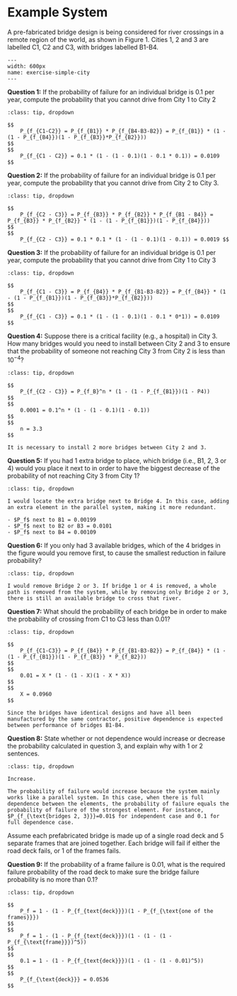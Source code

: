 # Example System

A pre-fabricated bridge design is being considered for river crossings in a remote region of the world, as shown in Figure 1. Cities 1, 2 and 3 are labelled C1, C2 and C3, with bridges labelled B1-B4.

```{figure} ../figures/simple-city.png
---
width: 600px
name: exercise-simple-city
---
```

**Question 1:** If the probability of failure for an individual bridge is 0.1 per year, compute the probability that you cannot drive from City 1 to City 2


```{admonition} Answer
:class: tip, dropdown

$$
    P_{f_{C1-C2}} = P_{f_{B1}} * P_{f_{B4-B3-B2}} = P_{f_{B1}} * (1 - (1 - P_{f_{B4}})(1 - P_{f_{B3}}*P_{f_{B2}}))
$$
$$
    P_{f_{C1 - C2}} = 0.1 * (1 - (1 - 0.1)(1 - 0.1 * 0.1)) = 0.0109
$$
```

**Question 2:** If the probability of failure for an individual bridge is 0.1 per year, compute the probability that you cannot drive from City 2 to City 3.

```{admonition} Answer
:class: tip, dropdown

$$
    P_{f_{C2 - C3}} = P_{f_{B3}} * P_{f_{B2}} * P_{f_{B1 - B4}} = P_{f_{B3}} * P_{f_{B2}} * (1 - (1 - P_{f_{B1}})(1 - P_{f_{B4}}))
$$
$$
    P_{f_{C2 - C3}} = 0.1 * 0.1 * (1 - (1 - 0.1)(1 - 0.1)) = 0.0019 $$
```

**Question 3:** If the probability of failure for an individual bridge is 0.1 per year, compute the probability that you cannot drive from City 1 to City 3

```{admonition} Answer
:class: tip, dropdown

$$
    P_{f_{C1 - C3}} = P_{f_{B4}} * P_{f_{B1-B3-B2}} = P_{f_{B4}} * (1 - (1 - P_{f_{B1}})(1 - P_{f_{B3}}*P_{f_{B2}}))
$$
$$
    P_{f_{C1 - C3}} = 0.1 * (1 - (1 - 0.1)(1 - 0.1 * 0*1)) = 0.0109
$$
```

**Question 4:** Suppose there is a critical facility (e.g., a hospital) in City 3. How many bridges would you need to install between City 2 and 3 to ensure that the probability of someone not reaching City 3 from City 2 is less than $10^{-4}$?

```{admonition} Answer
:class: tip, dropdown

$$
    P_{f_{C2 - C3}} = P_{f_B}^n * (1 - (1 - P_{f_{B1}})(1 - P4))
$$
$$
    0.0001 = 0.1^n * (1 - (1 - 0.1)(1 - 0.1))
$$
$$
    n = 3.3
$$

It is necessary to install 2 more bridges between City 2 and 3.
```

**Question 5:** If you had 1 extra bridge to place, which bridge (i.e., B1, 2, 3 or 4) would you place it next to in order to have the biggest decrease of the probability of not reaching City 3 from City 1?

```{admonition} Answer
:class: tip, dropdown

I would locate the extra bridge next to Bridge 4. In this case, adding an extra element in the parallel system, making it more redundant.

- $P_f$ next to B1 = 0.00199
- $P_f$ next to B2 or B3 = 0.0101
- $P_f$ next to B4 = 0.00109
```

**Question 6:** If you only had 3 available bridges, which of the 4 bridges in the figure would you remove first, to cause the smallest reduction in failure probability?

```{admonition} Answer
:class: tip, dropdown

I would remove Bridge 2 or 3. If bridge 1 or 4 is removed, a whole path is removed from the system, while by removing only Bridge 2 or 3, there is still an available bridge to cross that river.
```

**Question 7:** What should the probability of each bridge be in order to make the probability of crossing from C1 to C3 less than 0.01?

```{admonition} Answer
:class: tip, dropdown

$$
    P_{f_{C1-C3}} = P_{f_{B4}} * P_{f_{B1-B3-B2}} = P_{f_{B4}} * (1 - (1 - P_{f_{B1}})(1 - P_{f_{B3}} * P_{f_B2}))
$$
$$
    0.01 = X * (1 - (1 - X)(1 - X * X))
$$
$$
    X = 0.0960
$$

Since the bridges have identical designs and have all been manufactured by the same contractor, positive dependence is expected between performance of bridges B1-B4.
```

**Question 8:** State whether or not dependence would increase or decrease the probability calculated in question 3, and explain why with 1 or 2 sentences.

```{admonition} Answer
:class: tip, dropdown

Increase.

The probability of failure would increase because the system mainly works like a parallel system. In this case, when there is full dependence between the elements, the probability of failure equals the probability of failure of the strongest element. For instance, $P_{f_{\text{bridges 2, 3}}}=0.01$ for independent case and 0.1 for full dependence case.
```

Assume each prefabricated bridge is made up of a single road deck and 5 separate frames that are joined together. Each bridge will fail if either the road deck fails, or 1 of the frames fails.

**Question 9:** If the probability of a frame failure is 0.01, what is the required failure probability of the road deck to make sure the bridge failure probability is no more than 0.1?

```{admonition} Answer
:class: tip, dropdown

$$
    P_f = 1 - (1 - P_{f_{text{deck}}})(1 - P_{f_{\text{one of the frames}}})
$$
$$
    P_f = 1 - (1 - P_{f_{text{deck}}})(1 - (1 - (1 - P_{f_{\text{frame}}})^5))
$$
$$
    0.1 = 1 - (1 - P_{f_{text{deck}}})(1 - (1 - (1 - 0.01)^5))
$$
$$
    P_{f_{\text{deck}}} = 0.0536
$$
```